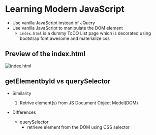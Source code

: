 # Learning Modern JavaScript

- Use vanilla JavaScript instead of JQuery
- Use vanilla JavaScript to manipulate the DOM element
    - `index.html` is a dummy ToDO List page which is decorated using bootstrap font awesome and materialize css
## Preview of the index.html
![index.html](/res/img/index_hml_page.png)
## getElementbyId vs querySelector
- Similarity
    1. Retrive element(s) from JS Document Object Model(DOM)

- Differences
    * querySelector
        - retrieve element from the DOM using CSS selector